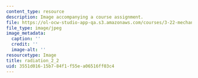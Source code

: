 ```yaml
---
content_type: resource
description: Image accompanying a course assignment.
file: https://ol-ocw-studio-app-qa.s3.amazonaws.com/courses/3-22-mechanical-behavior-of-materials-spring-2008/3551d01615b784f1f55ea06516ff03c4_radiation_2_2.jpg
file_type: image/jpeg
image_metadata:
  caption: ''
  credit: ''
  image-alt: ''
resourcetype: Image
title: radiation_2_2
uid: 3551d016-15b7-84f1-f55e-a06516ff03c4
---
```


